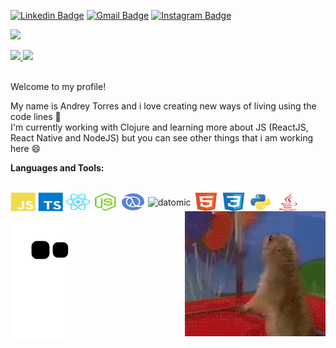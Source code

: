 
[![Linkedin Badge](https://img.shields.io/badge/-Andrey%20Torres-2867b2?style=flat-square&logo=Linkedin&logoColor=white&link=https://www.linkedin.com/in/andrey-torres-de-lima-8a6a8b145/)](https://www.linkedin.com/in/andrey-torres-de-lima-8a6a8b145/)
[![Gmail Badge](https://img.shields.io/badge/-Andreytdl@gmail.com-B23121?style=flat-square&logo=Gmail&logoColor=red&link=mailto:andreytdl@gmail.com)](mailto:andreytdl@gmail.com)
[![Instagram Badge](https://img.shields.io/badge/-Andrey%20Codes-833AB4?style=flat-square&logo=Instagram&logoColor=white&link=https://www.instagram.com/andreycodes/)](https://www.instagram.com/andreycodes/)

![](https://visitor-badge.glitch.me/badge?page_id=andreytdl.andreytdl)

 <div>
  <a href="https://github.com/andreytdl">
    <img height="180em" src="https://github-readme-stats.vercel.app/api?username=andreytdl&show_icons=true&theme=dracula&include_all_commits=true&count_private=true"/>
    <img height="180em" src="https://github-readme-stats.vercel.app/api/top-langs/?username=andreytdl&layout=compact&langs_count=16&theme=dracula"/>
  </a>
</div>

<br />

Welcome to my profile!

My name is Andrey Torres and i love creating new ways of living using the code lines :rocket: <br>
I'm currently working with Clojure and learning more about JS (ReactJS, React Native and NodeJS) but you can see other things that i am working here :smile:

**Languages and Tools:**

<div style="display: inline_block"><br>
  <img align="center" alt="Js" height="30" width="40" src="https://raw.githubusercontent.com/devicons/devicon/master/icons/javascript/javascript-plain.svg">
  <img align="center" alt="Ts" height="30" width="40" src="https://raw.githubusercontent.com/devicons/devicon/master/icons/typescript/typescript-plain.svg">
  <img align="center" alt="React" height="30" width="40" src="https://raw.githubusercontent.com/devicons/devicon/master/icons/react/react-original.svg">
  <img align="center" alt="nodeJs" height="30" width="40" src="https://raw.githubusercontent.com/devicons/devicon/master/icons/nodejs/nodejs-plain.svg">
  <img align="center" alt="clojure" height="30" width="40" src="https://raw.githubusercontent.com/devicons/devicon/master/icons/clojure/clojure-plain.svg">
  <img align="center" alt="datomic" height="30" width="40" src="https://raw.githubusercontent.com/devicons/devicon/master/icons/datomic/datomic-plain.svg">
  <img align="center" alt="HTML" height="30" width="40" src="https://raw.githubusercontent.com/devicons/devicon/master/icons/html5/html5-original.svg">
  <img align="center" alt="CSS" height="30" width="40" src="https://raw.githubusercontent.com/devicons/devicon/master/icons/css3/css3-original.svg">
  <img align="center" alt="Python" height="30" width="40" src="https://raw.githubusercontent.com/devicons/devicon/master/icons/python/python-original.svg">
  <img align="center" alt="Java" height="30" width="40" src="https://raw.githubusercontent.com/devicons/devicon/master/icons/java/java-plain.svg">
  <img align="right" alt="squirrel" src="https://github.com/andreytdl/andreytdl/blob/master/squirrel.gif?raw=true">
</div>

![Snake animation](https://github.com/andreytdl/andreytdl/blob/output/github-contribution-grid-snake.svg)
